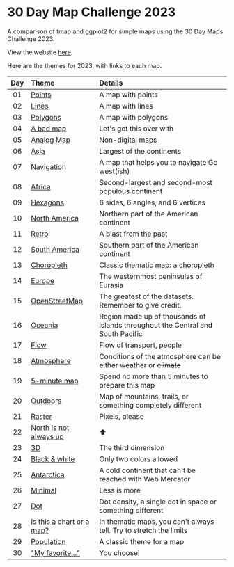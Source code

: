 # 30 Day Map Challenge 2023
A comparison of tmap and ggplot2 for simple maps using the 30 Day Maps Challenge 2023.

View the website [here](https://dosull.github.io/30-day-maps-2023).

Here are the themes for 2023, with links to each map.

Day | Theme | Details
:-:|:-|:-
01 | [Points](https://dosull.github.io/30-day-maps-2023/maps/01-points.html) | A map with points
02 | [Lines](https://dosull.github.io/30-day-maps-2023/maps/02-lines.html) | A map with lines
03 | [Polygons](https://dosull.github.io/30-day-maps-2023/maps/03-polygons.html) | A map with polygons
04 | [A bad map](https://dosull.github.io/30-day-maps-2023/maps/04-bad-map.html) | Let's get this over with
05 | [Analog Map](https://dosull.github.io/30-day-maps-2023/maps/05-analog-map.html) | Non-digital maps
06 | [Asia](https://dosull.github.io/30-day-maps-2023/maps/06-asia.html) | Largest of the continents
07 | [Navigation](https://dosull.github.io/30-day-maps-2023/maps/07-navigation.html) | A map that helps you to navigate  Go west(ish)
08 | [Africa](https://dosull.github.io/30-day-maps-2023/maps/08-africa.html) | Second-largest and second-most populous continent
09 | [Hexagons](https://dosull.github.io/30-day-maps-2023/maps/09-hexes.html) | 6 sides, 6 angles, and 6 vertices
10 | [North America](https://dosull.github.io/30-day-maps-2023/maps/10-north-america.html) | Northern part of the American continent
11 | [Retro](https://dosull.github.io/30-day-maps-2023/maps/11-retro.html) | A blast from the past
12 | [South America](https://dosull.github.io/30-day-maps-2023/maps/12-south-america.html) | Southern part of the American continent
13 | [Choropleth](https://dosull.github.io/30-day-maps-2023/maps/13-choropleth.html) | Classic thematic map: a choropleth
14 | [Europe](https://dosull.github.io/30-day-maps-2023/maps/14-europe.html) | The westernmost peninsulas of Eurasia
15 | [OpenStreetMap](https://dosull.github.io/30-day-maps-2023/maps/15-osm.html) | The greatest of the datasets. Remember to give credit.
16 | [Oceania](https://dosull.github.io/30-day-maps-2023/maps/16-oceania.html) | Region made up of thousands of islands throughout the Central and South Pacific
17 | [Flow](https://dosull.github.io/30-day-maps-2023/maps/17-flow.html) | Flow of transport, people
18 | [Atmosphere](https://dosull.github.io/30-day-maps-2023/maps/18-Atmosphere.html) | Conditions of the atmosphere can be either weather or ~~climate~~
19 | [5-minute map](https://dosull.github.io/30-day-maps-2023/maps/5-minute-map.html) | Spend no more than 5 minutes to prepare this map
20 | [Outdoors](https://dosull.github.io/30-day-maps-2023/maps/20-outdoors.html) | Map of mountains, trails, or something completely different
21 | [Raster](https://dosull.github.io/30-day-maps-2023/maps/21-raster.html) | Pixels, please
22 | [North is not always up](https://dosull.github.io/30-day-maps-2023/maps/22-north-not-up.html) | ⬆️
23 | [3D](https://dosull.github.io/30-day-maps-2023/maps/3D.html) | The third dimension
24 | [Black & white](https://dosull.github.io/30-day-maps-2023/maps/24-black-white.html) | Only two colors allowed
25 | [Antarctica](https://dosull.github.io/30-day-maps-2023/maps/25-antarctica.html) | A cold continent that can't be reached with Web Mercator
26 | [Minimal](https://dosull.github.io/30-day-maps-2023/maps/26-minimal.html) | Less is more
27 | [Dot](https://dosull.github.io/30-day-maps-2023/maps/27-dot.html) | Dot density, a single dot in space or something different
28 | [Is this a chart or a map?](https://dosull.github.io/30-day-maps-2023/maps/28-is-this-a-chart-or-a-map.html) | In thematic maps, you can't always tell. Try to stretch the limits
29 | [Population](https://dosull.github.io/30-day-maps-2023/maps/29-population.html) | A classic theme for a map
30 | ["My favorite..."](https://dosull.github.io/30-day-maps-2023/maps/30-my-favorite.html) | You choose!
